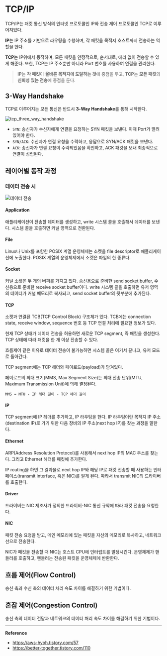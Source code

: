 # TCP/IP
TCP/IP는 패킷 통신 방식의 인터넷 프로토콜인 IP와 전송 제어 프로토콜인 TCP로 이루어져있다.

**IP**는 IP 주소를 기반으로 라우팅을 수행하며, 각 패킷을 목적지 호스트까지 전송하는 역할을 한다.

**TCP**는 IP위에서 동작하며, 모든 패킷을 안정적으로, 순서대로, 에러 없이 전송할 수 있게 해준다.
또한, TCP는 IP 주소뿐만 아니라 Port 번호를 사용하여 연결을 관리한다.

> **IP**는 **각 패킷**이 **올바른 목적지에 도달하는 것**에 중점을 두고, **TCP**는 **모든 패킷**의 **신뢰성 있는 전송**에 중점을 둔다.

## 3-Way Handshake
TCP로 이루어지는 모든 통신은 반드시 **3-Way Handshake**를 통해 시작한다.

![tcp_three_way_handshake](https://github.com/user-attachments/assets/763e229e-4171-4102-ba80-f305f0c17c99)

- `SYN`: 송신자가 수신자에게 연결을 요청하는 SYN 패킷을 보낸다. 이때 Port가 열려있어야 한다.
- `SYN/ACK`: 수신자가 연결 요청을 수락하고, 응답으로 SYN/ACK 패킷을 보낸다.
- `ACK`: 송신자가 연결 요청이 수락되었음을 확인하고, ACK 패킷을 보내 최종적으로 연결이 성립된다.

## 레이어별 동작 과정
### 데이터 전송 시
![데이터 전송](https://github.com/user-attachments/assets/fd412279-d214-457d-9e42-d9000c1c061e)
#### Application
애플리케이션이 전송할 데이터를 생성하고, write 시스템 콜을 호출해서 데이터를 보낸다. 시스템 콜을 호출하면 커널 영역으로 전환된다.
#### File
Linux나 Unix를 포함한 POSIX 계열 운영체제는 소켓을 file descriptor로 애플리케이션에 노출한다. POSIX 계열의 운영체제에서 소켓은 파일의 한 종류다.
#### Socket
커널 소켓은 두 개의 버퍼를 가지고 있다. 송신용으로 준비한 send socket buffer, 수신용으로 준비한 receive socket buffer이다.
write 시스템 콜을 호출하면 유저 영역의 데이터가 커널 메모리로 복사되고, send socket buffer의 뒷부분에 추가된다.
#### TCP
소켓과 연결된 TCB(TCP Control Block) 구조체가 있다. TCB에는 connection state, receive window, sequence 번호 등 TCP 연결 처리에 필요한 정보가 있다.

현재 TCP 상태가 데이터 전송을 허용하면 새로운 TCP segment, 즉 패킷을 생성한다.
TCP 상태에 따라 패킷을 한 개 이상 전송할 수 있다.

흐름제어 같은 이유로 데이터 전송이 불가능하면 시스템 콜은 여기서 끝나고, 유저 모드로 돌아간다.

TCP segment에는 TCP 헤더와 페이로드(payload)가 담겨있다.

페이로드의 최대 크기(MMS, Max Segment Size)는 최대 전송 단위(MTU, Maximum Transmission Unit)에 의해 결정된다.
```
MMS = MTU - IP 헤더 길이 - TCP 헤더 길이
```

#### IP
TCP segment에 IP 헤더를 추가하고, IP 라우팅을 한다.
IP 라우팅이란 목적지 IP 주소(destination IP)로 가기 위한 다음 장비의 IP 주소(next hop IP)를 찾는 과정을 말한다.

#### Ethernet
ARP(Address Resolution Protocol)를 사용해서 next hop IP의 MAC 주소를 찾는다. 그리고 Ethernet 헤더를 패킷에 추가한다.

IP routing을 하면 그 결과물로 next hop IP와 해당 IP로 패킷 전송할 때 사용하는 인터페이스(transmit interface, 혹은 NIC)를 알게 된다. 따라서 transmit NIC의 드라이버를 호출한다.

#### Driver
드라이버는 NIC 제조사가 정의한 드라이버-NIC 통신 규약에 따라 패킷 전송을 요청한다.

#### NIC
패킷 전송 요청을 받고, 메인 메모리에 있는 패킷을 자신의 메모리로 복사하고, 네트워크 선으로 전송한다.

NIC가 패킷을 전송할 때 NIC는 호스트 CPU에 인터럽트를 발생시킨다. 운영체제가 핸들러를 호출하고, 핸들러는 전송된 패킷을 운영체제에 반환한다.

## 흐름 제어(Flow Control)
송신 측과 수신 측의 데이터 처리 속도 차이를 해결하기 위한 기법이다.

## 혼잡 제어(Congestion Control)
송신 측의 데이터 전달과 네트워크의 데이터 처리 속도 차이를 해결하기 위한 기법이다.

---
**Reference**<br>
- https://aws-hyoh.tistory.com/57
- https://better-together.tistory.com/110
